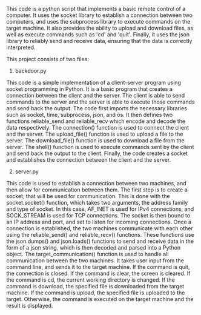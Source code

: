 This code is a python script that implements a basic remote control of a computer. It uses the socket library to establish a connection between two computers, and uses the subprocess library to execute commands on the target machine. It also provides the ability to upload and download files, as well as execute commands such as 'cd' and 'quit'. Finally, it uses the json library to reliably send and receive data, ensuring that the data is correctly interpreted.

This project consists of two files:

1. backdoor.py

This code is a simple implementation of a client-server program using socket programming in Python.
It is a basic program that creates a connection between the client and the server.
The client is able to send commands to the server and the server is able to execute those commands and send back the output.
The code first imports the necessary libraries such as socket, time, subprocess, json, and os.
It then defines two functions reliable_send and reliable_recv which encode and decode the data respectively.
The connection() function is used to connect the client and the server.
The upload_file() function is used to upload a file to the server.
The download_file() function is used to download a file from the server.
The shell() function is used to execute commands sent by the client and send back the output to the client.
Finally, the code creates a socket and establishes the connection between the client and the server.

2. server.py

This code is used to establish a connection between two machines, and then allow for communication between them. The first step is to create a socket, that will be used for communication. This is done with the socket.socket() function, which takes two arguments, the address family and type of socket. In this case, AF_INET is used for IPv4 connections, and SOCK_STREAM is used for TCP connections. The socket is then bound to an IP address and port, and set to listen for incoming connections.
Once a connection is established, the two machines communicate with each other using the reliable_send() and reliable_recv() functions. These functions use the json.dumps() and json.loads() functions to send and receive data in the form of a json string, which is then decoded and parsed into a Python object.
The target_communication() function is used to handle all communication between the two machines. It takes user input from the command line, and sends it to the target machine. If the command is quit, the connection is closed. If the command is clear, the screen is cleared. If the command is cd, the current working directory is changed. If the command is download, the specified file is downloaded from the target machine. If the command is upload, the specified file is uploaded to the target. Otherwise, the command is executed on the target machine and the result is displayed.
